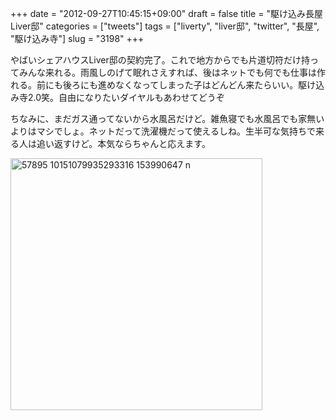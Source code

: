 +++
date = "2012-09-27T10:45:15+09:00"
draft = false
title = "駆け込み長屋Liver邸"
categories = ["tweets"]
tags = ["liverty", "liver邸", "twitter", "長屋", "駆け込み寺"]
slug = "3198"
+++

やばいシェアハウスLiver邸の契約完了。これで地方からでも片道切符だけ持ってみんな来れる。雨風しのげて眠れさえすれば、後はネットでも何でも仕事は作れる。前にも後ろにも進めなくなってしまった子はどんどん来たらいい。駆け込み寺2.0笑。自由になりたいダイヤルもあわせてどうぞ

ちなみに、まだガス通ってないから水風呂だけど。雑魚寝でも水風呂でも家無いよりはマシでしょ。ネットだって洗濯機だって使えるしね。生半可な気持ちで来る人は追い返すけど。本気ならちゃんと応えます。

<img src="/images/2012/09/57895_10151079935293316_153990647_n.jpg" alt="57895 10151079935293316 153990647 n" title="57895_10151079935293316_153990647_n.jpg" border="0" width="403" height="403" />
